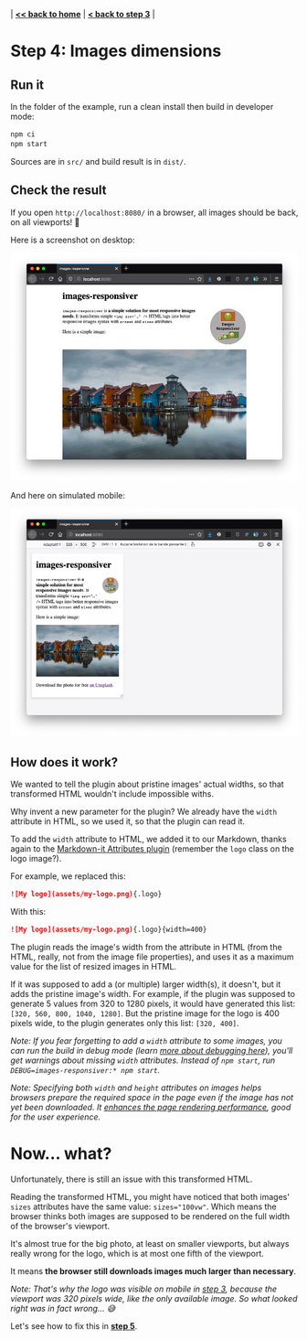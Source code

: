| **[<< back to home](../../)** | **[< back to step 3](../03-resized-images/#readme)** |

# Step 4: Images dimensions

## Run it

In the folder of the example, run a clean install then build in developer mode:

```bash
npm ci
npm start
```

Sources are in `src/` and build result is in `dist/`.

## Check the result

If you open `http://localhost:8080/` in a browser, all images should be back, on all viewports! 🎉

Here is a screenshot on desktop:

![screenshot on desktop](screenshot-desktop.jpg)

And here on simulated mobile:

![screenshot on desktop](screenshot-mobile.jpg)

## How does it work?

We wanted to tell the plugin about pristine images' actual widths, so that transformed HTML wouldn't include impossible withs.

Why invent a new parameter for the plugin? We already have the `width` attribute in HTML, so we used it, so that the plugin can read it.

To add the `width` attribute to HTML, we added it to our Markdown, thanks again to the [Markdown-it Attributes plugin](https://github.com/arve0/markdown-it-attrs) (remember the `logo` class on the logo image?).

For example, we replaced this:

```markdown
![My logo](assets/my-logo.png){.logo}
```

With this:

```markdown
![My logo](assets/my-logo.png){.logo}{width=400}
```

The plugin reads the image's width from the attribute in HTML (from the HTML, really, not from the image file properties), and uses it as a maximum value for the list of resized images in HTML.

If it was supposed to add a (or multiple) larger width(s), it doesn't, but it adds the pristine image's width. For example, if the plugin was supposed to generate 5 values from 320 to 1280 pixels, it would have generated this list: `[320, 560, 800, 1040, 1280]`. But the pristine image for the logo is 400 pixels wide, to the plugin generates only this list: `[320, 400]`.

_Note: If you fear forgetting to add a `width` attribute to some images, you can run the build in debug mode (learn [more about debugging here](/eleventy-plugin-images-responsiver/debugging.html)), you'll get warnings about missing `width` attributes. Instead of `npm start`, run `DEBUG=images-responsiver:* npm start`._

_Note: Specifying both `width` and `height` attributes on images helps browsers prepare the required space in the page even if the image has not yet been downloaded. It [enhances the page rendering performance](https://www.youtube.com/watch?v=4-d_SoCHeWE), good for the user experience._

<!-- TODO
# Other ways to add the width attribute to images

- use the [`markdown-it-imsize` plugin](https://github.com/tatsy/markdown-it-imsize) with the `autofill` option, so that image width and height are added automatically (not tested yet)
- or use the `runBefore` hook in the plugin options to run a function that will add these width and height before any responsive transformation. That's [what I currently do for my site](https://nhoizey.github.io/images-responsiver/nicolashoizeycom.html).
 -->

# Now… what?

Unfortunately, there is still an issue with this transformed HTML.

Reading the transformed HTML, you might have noticed that both images' `sizes` attributes have the same value: `sizes="100vw"`. Which means the browser thinks both images are supposed to be rendered on the full width of the browser's viewport.

It's almost true for the big photo, at least on smaller viewports, but always really wrong for the logo, which is at most one fifth of the viewport.

It means **the browser still downloads images much larger than necessary**.

_Note: That's why the logo was visible on mobile in [step 3](../03-resized-images/#readme), because the viewport was 320 pixels wide, like the only available image. So what looked right was in fact wrong… 😅_

Let's see how to fix this in **[step 5](../05-presets/#readme)**.
